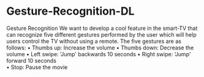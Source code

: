 # Gesture-Recognition-DL
Gesture Recognition
We want to develop a cool feature in the smart-TV that can recognize five different gestures performed by the user which will help users control the TV without using a remote. 
The five gestures are as follows:
•	Thumbs up:  Increase the volume
•	Thumbs down: Decrease the volume
•	Left swipe: 'Jump' backwards 10 seconds
•	Right swipe: 'Jump' forward 10 seconds  
•	Stop: Pause the movie
